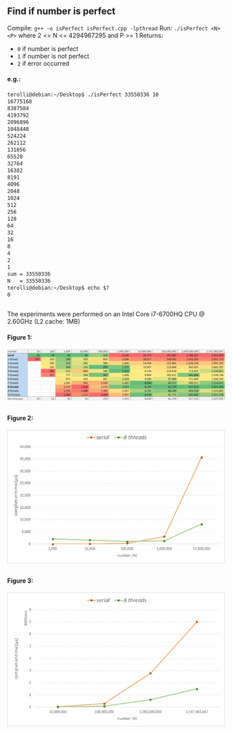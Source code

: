 ## Find if number is perfect

Compile: `g++ -o isPerfect isPerfect.cpp -lpthread`
Run: `./isPerfect <N> <P>` where 2 <= N <= 4294967295 and P >= 1
Returns:
* `0` if number is perfect
* `1` if number is not perfect
* `2` if error occurred

#### e.g.:
````
terolli@debian:~/Desktop$ ./isPerfect 33550336 10
16775168
8387584
4193792
2096896
1048448
524224
262112
131056
65528
32764
16382
8191
4096
2048
1024
512
256
128
64
32
16
8
4
2
1
sum = 33550336
N   = 33550336
terolli@debian:~/Desktop$ echo $?
0
````

##

The experiments were performed on an Intel Core i7-6700HQ CPU @ 2.60GHz (L2 cache: 1MB)

#### Figure 1:
![alt text](https://github.com/LedioTerolli/isNumberPerfect/blob/master/completion%20time.jpg)
##
#### Figure 2:
![alt text](https://github.com/LedioTerolli/isNumberPerfect/blob/master/graph%201.png)
##
#### Figure 3:
![alt text](https://github.com/LedioTerolli/isNumberPerfect/blob/master/graph%202.png)

